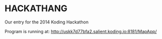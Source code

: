 HACKATHANG
==========

Our entry for the 2014 Koding Hackathon

Program is running at:
http://uskk7d77bfa2.salient.koding.io:8181/MapApp/



